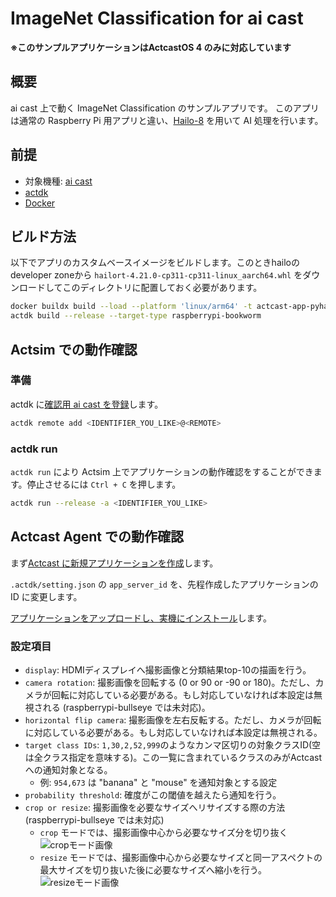 # ImageNet Classification for ai cast

**※このサンプルアプリケーションはActcastOS 4 のみに対応しています**

## 概要

ai cast 上で動く ImageNet Classification のサンプルアプリです。
このアプリは通常の Raspberry Pi 用アプリと違い、[Hailo-8](https://hailo.ai/products/ai-accelerators/hailo-8-m2-ai-acceleration-module/) を用いて AI 処理を行います。

## 前提

- 対象機種: [ai cast](https://www.idein.jp/ja/news/230208-aicast-release)
- [actdk](https://actcast.io/docs/ja/ForVendor/ApplicationDevelopment/GettingStarted/ActDK/)
- [Docker](https://www.docker.com/)

## ビルド方法
以下でアプリのカスタムベースイメージをビルドします。このときhailoのdeveloper zoneから `hailort-4.21.0-cp311-cp311-linux_aarch64.whl` をダウンロードしてこのディレクトリに配置しておく必要があります。

```bash
docker buildx build --load --platform 'linux/arm64' -t actcast-app-pyhailort:4.21.0 .
actdk build --release --target-type raspberrypi-bookworm
```


## Actsim での動作確認

### 準備

actdk に[確認用 ai cast を登録](https://actcast.io/docs/ja/ForVendor/ApplicationDevelopment/GettingStarted/TestInLocalDevice/#%e7%a2%ba%e8%aa%8d%e7%94%a8-raspberry-pi-%e3%81%ae%e7%99%bb%e9%8c%b2)します。

```bash
actdk remote add <IDENTIFIER_YOU_LIKE>@<REMOTE>
```

### actdk run

`actdk run` により Actsim 上でアプリケーションの動作確認をすることができます。停止させるには `Ctrl + C` を押します。

```bash
actdk run --release -a <IDENTIFIER_YOU_LIKE>
```

## Actcast Agent での動作確認

まず[Actcast に新規アプリケーションを作成](https://actcast.io/docs/ja/ForVendor/ApplicationDevelopment/GettingStarted/CreateProject/)します。

`.actdk/setting.json` の `app_server_id` を、先程作成したアプリケーションの ID に変更します。

[アプリケーションをアップロードし、実機にインストール](https://actcast.io/docs/ja/ForVendor/ApplicationDevelopment/GettingStarted/TestViaActcast/)します。

### 設定項目

* `display`: HDMIディスプレイへ撮影画像と分類結果top-10の描画を行う。
* `camera rotation`: 撮影画像を回転する (0 or 90 or -90 or 180)。ただし、カメラが回転に対応している必要がある。もし対応していなければ本設定は無視される (raspberrypi-bullseye では未対応)。
* `horizontal flip camera`: 撮影画像を左右反転する。ただし、カメラが回転に対応している必要がある。もし対応していなければ本設定は無視される。
* `target class IDs`: `1,30,2,52,999`のようなカンマ区切りの対象クラスID(空は全クラス指定を意味する)。この一覧に含まれているクラスのみがActcastへの通知対象となる。
    * 例: `954,673` は "banana" と "mouse" を通知対象とする設定
* `probability threshold`: 確度がこの閾値を越えたら通知を行う。
* `crop or resize`: 撮影画像を必要なサイズへリサイズする際の方法 (raspberrypi-bullseye では未対応)
    * `crop` モードでは、撮影画像中心から必要なサイズ分を切り抜く
      ![cropモード画像](https://actcast-app-readme-static.s3-ap-northeast-1.amazonaws.com/common/resizing_method/resizing_method-crop.svg?versionId=11frKZkF.1KGGzYBJWhg4TdqeUTEIw0i "cropモード")
    * `resize` モードでは、撮影画像中心から必要なサイズと同一アスペクトの最大サイズを切り抜いた後に必要なサイズへ縮小を行う。
      ![resizeモード画像](https://actcast-app-readme-static.s3-ap-northeast-1.amazonaws.com/common/resizing_method/resizing_method-resize.svg?versionId=YxE5ZC5YHJOeEY2D8l2ospJhDArrKo2y "resizeモード")

